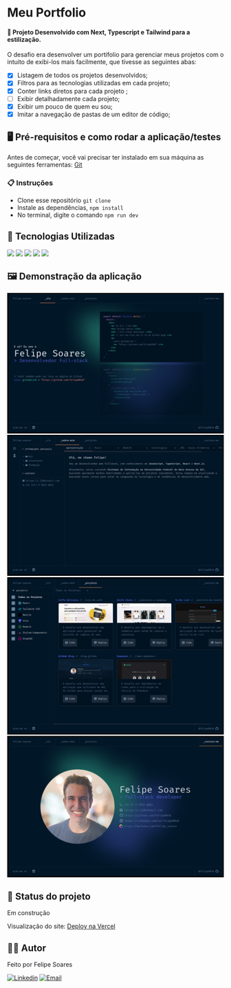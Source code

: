 # Meu Portfolio

#### 🚀 Projeto Desenvolvido com Next, Typescript e Tailwind para a estilização.

O desafio era desenvolver um portifolio para gerenciar meus projetos com o intuito de exibi-los mais facilmente, que tivesse as seguintes abas:

-   [x] Listagem de todos os projetos desenvolvidos;
-   [x] Filtros para as tecnologias utilizadas em cada projeto;
-   [x] Conter links diretos para cada projeto ;
-   [ ] Exibir detalhadamente cada projeto;
-   [x] Exibir um pouco de quem eu sou;
-   [x] Imitar a navegação de pastas de um editor de código;

## 🖥️ Pré-requisitos e como rodar a aplicação/testes

Antes de começar, você vai precisar ter instalado em sua máquina as seguintes ferramentas:
[Git](https://git-scm.com)

### 📋 Instruções

-   Clone esse repositório `git clone`
-   Instale as dependências, `npm install`
-   No terminal, digite o comando `npm run dev`

## 🤖 Tecnologias Utilizadas

<img src="https://img.shields.io/badge/TypeScript-1572B6?style=for-the-badge&logo=typescript&logoColor=white">
<img src="https://img.shields.io/badge/NextJs-09090a?style=for-the-badge&logo=NextdotJs&logoColor=white">
<img src="https://img.shields.io/badge/TailwindCss-3490dc?style=for-the-badge&logo=TailwindCss&logoColor=white">
<img src="https://img.shields.io/badge/Vercel-09090a?style=for-the-badge&logo=vercel&logoColor=white">
<img src="https://img.shields.io/badge/React-1572B6?style=for-the-badge&logo=React&logoColor=white">

## 🖼️ Demonstração da aplicação

![Home](./public/hello.png)
![About me](./public/about-me.png)
![Projects](./public/projects.png)
![Contact me](./public/contact-me.png)


## 🚧 Status do projeto

Em construção

Visualização do site:
[Deploy na Vercel](https://portfolio-zeta-blond-20.vercel.app/)

## 🧑🏻‍ Autor

Feito por Felipe Soares

[![Linkedin](https://img.shields.io/badge/-Felipe%20Soares-blue?style=flat-square&logo=Linkedin&logoColor=white&link=https://www.linkedin.com/in/felipe0848/)](https://www.linkedin.com/in/felipe0848/)
[![Email](https://img.shields.io/badge/-felipe.11.11%40hotmail.com-0078D4?style=flat-square&logo=microsoft-outlook&logoColor=white&link=mailto:felipe.11.11@hotmail.com)](mailto:felipe.11.11@hotmail.com)
